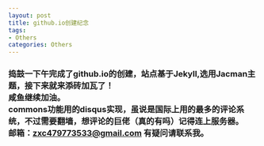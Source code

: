 ```yaml
---
layout: post
title: github.io创建纪念
tags:
- Others
categories: Others
---
```

### 捣鼓一下午完成了github.io的创建，站点基于Jekyll,选用Jacman主题，接下来就来添砖加瓦了！<br/>咸鱼继续加油。<br/>commons功能用的disqus实现，虽说是国际上用的最多的评论系统，不过需要翻墙，想评论的巨佬（真的有吗）记得连上服务器。<br/>邮箱：zxc479773533@gmail.com 有疑问请联系我。